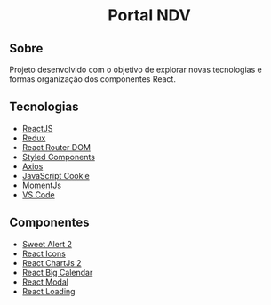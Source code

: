 <h1 align="center">Portal NDV</h1>

## Sobre
Projeto desenvolvido com o objetivo de explorar novas tecnologias e formas organização dos componentes React.

## Tecnologias

- [ReactJS](https://pt-br.reactjs.org/)
- [Redux](https://redux.js.org/introduction/getting-started)
- [React Router DOM](https://reactrouter.com/web/guides/quick-start)
- [Styled Components](https://styled-components.com/)
- [Axios](https://github.com/axios/axios)
- [JavaScript Cookie](https://github.com/js-cookie/js-cookie)
- [MomentJs](https://momentjs.com/)
- [VS Code](https://code.visualstudio.com/)

## Componentes

- [Sweet Alert 2](https://sweetalert2.github.io/)
- [React Icons](https://react-icons.github.io/react-icons/)
- [React ChartJs 2](https://github.com/jerairrest/react-chartjs-2)
- [React Big Calendar](https://github.com/jquense/react-big-calendar)
- [React Modal](https://github.com/reactjs/react-modal)
- [React Loading](https://github.com/fakiolinho/react-loading)

